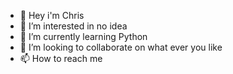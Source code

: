 - 👋 Hey i'm  Chris
- 👀 I’m interested in no idea  
- 🌱 I’m currently learning Python  
- 💞️ I’m looking to collaborate on what ever you like
- 📫 How to reach me 

<!---
BigJellyDog/BigJellyDog is a ✨ special ✨ repository because its `README.md` (this file) appears on your GitHub profile.
You can click the Preview link to take a look at your changes.
--->
